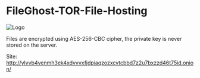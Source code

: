 # FileGhost-TOR-File-Hosting
![Logo](https://i.imgur.com/U6IY7Bg.png)

Files are encrypted using AES-256-CBC cipher, the private key is never stored on the server.

Site:
http://ylvvb4venmh3ek4xdvvvxfjdpiaqzozxcvtcbbd7z2u7bxzzd46t75id.onion/
